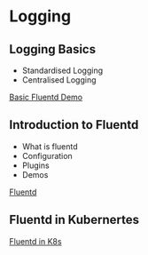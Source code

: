 # Logging

## Logging Basics

- Standardised Logging
- Centralised Logging

[Basic Fluentd Demo](./fluentd/basic-demo/readme.md)

## Introduction to Fluentd

- What is fluentd
- Configuration
- Plugins
- Demos

[Fluentd](./fluentd/introduction/readme.md)

## Fluentd in Kubernertes

[Fluentd in K8s](./fluentd/kubernetes/README.md)
